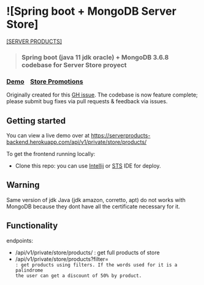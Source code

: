 # ![Spring boot + MongoDB Server Store]

[[SERVER PRODUCTS]]()

> ### Spring boot (java 11 jdk oracle) + MongoDB 3.6.8 codebase for Server Store proyect

### [Demo]()&nbsp;&nbsp;&nbsp;&nbsp;[Store Promotions](https://github.com/luchoguerraa/serveproducts.git)

Originally created for this [GH issue](https://github.com/luchoguerraa/serveproducts.git). The codebase is now feature complete; please submit bug fixes via pull requests & feedback via issues.

## Getting started

You can view a live demo over at https://serverproducts-backend.herokuapp.com/api/v1/private/store/products/

To get the frontend running locally:

- Clone this repo: you can use [Intellij](https://www.jetbrains.com/idea/download/?gclid=CjwKCAiAxeX_BRASEiwAc1Qdkd0DdIOwl9BqMqH7UnEhWh3s1ZOvDS_7vgsZ1fXdYHTzyV-JIPShyBoC1YwQAvD_BwE#section=mac) or [STS](https://spring.io/tools) IDE for deploy. 
##  Warning
Same version of jdk Java (jdk amazon, corretto, apt) do not works with MongoDB because they dont have all the certificate necessary for it.

## Functionality 

 endpoints:
- /api/v1/private/store/products/ : get full products of store
- /api/v1/private/store/products?filter=<code product or brand or description> : get products using filters. If the words used for it is a palindrome the user can get a discount of 50% by product.


